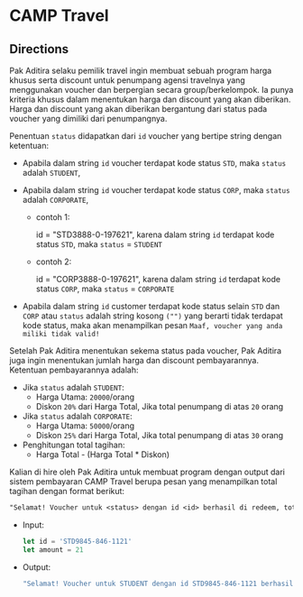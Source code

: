 # CAMP Travel

## Directions

Pak Aditira selaku pemilik travel ingin membuat sebuah program harga khusus serta discount untuk penumpang agensi travelnya yang menggunakan voucher dan berpergian secara group/berkelompok. Ia punya kriteria khusus dalam menentukan harga dan discount yang akan diberikan. Harga dan discount yang akan diberikan bergantung dari status pada voucher yang dimiliki dari penumpangnya.

Penentuan `status` didapatkan dari `id` voucher yang bertipe string dengan ketentuan:
- Apabila dalam string `id` voucher terdapat kode status `STD`, maka `status` adalah `STUDENT`,
- Apabila dalam string `id` voucher terdapat kode status `CORP`, maka `status` adalah `CORPORATE`,

  - contoh 1:

    id = "STD3888-0-197621", karena dalam string `id` terdapat kode status `STD`, maka `status` = `STUDENT`

  - contoh 2:

    id = "CORP3888-0-197621", karena dalam string `id` terdapat kode status `CORP`, maka `status` = `CORPORATE`

- Apabila dalam string `id` customer terdapat kode status selain `STD` dan `CORP` atau `status` adalah string kosong `("")` yang berarti tidak terdapat kode status, maka akan menampilkan pesan `Maaf, voucher yang anda miliki tidak valid!`

Setelah Pak Aditira menentukan sekema status pada voucher, Pak Aditira juga ingin menentukan jumlah harga dan discount pembayarannya. Ketentuan pembayarannya adalah:

- Jika `status` adalah `STUDENT`:
  - Harga Utama: `20000`/orang
  - Diskon `20%` dari Harga Total, Jika total penumpang di atas `20` orang
- Jika `status` adalah `CORPORATE`:
  - Harga Utama: `50000`/orang
  - Diskon `25%` dari Harga Total, Jika total penumpang di atas `30` orang
- Penghitungan total tagihan:
  - Harga Total - (Harga Total * Diskon)

Kalian di hire oleh Pak Aditira untuk membuat program dengan output dari sistem pembayaran CAMP Travel berupa pesan yang menampilkan total tagihan dengan format berikut:

```txt
"Selamat! Voucher untuk <status> dengan id <id> berhasil di redeem, total yang harus dibayarkan sebesar Rp. <total harga>."
```

- Input:
  ```js
  let id = 'STD9845-846-1121'
  let amount = 21
  ```

- Output:
  ```js
  "Selamat! Voucher untuk STUDENT dengan id STD9845-846-1121 berhasil di redeem, total yang harus dibayarkan sebesar Rp. 336000."
  ```